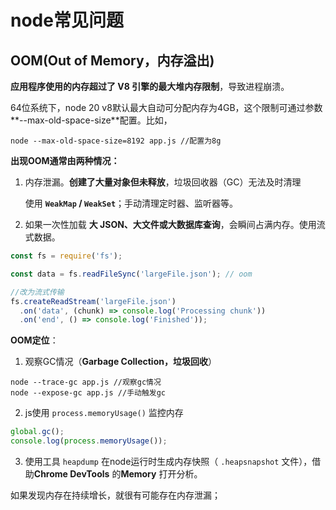 # node常见问题



## OOM(Out of Memory，内存溢出)

**应用程序使用的内存超过了 V8 引擎的最大堆内存限制**，导致进程崩溃。

64位系统下，node 20 v8默认最大自动可分配内存为4GB，这个限制可通过参数**--max-old-space-size**配置。比如，

```shell
node --max-old-space-size=8192 app.js //配置为8g
```



**出现OOM通常由两种情况：**

1. 内存泄漏。**创建了大量对象但未释放**，垃圾回收器（GC）无法及时清理

   使用 **`WeakMap` / `WeakSet`**；手动清理定时器、监听器等。

2. 如果一次性加载 **大 JSON、大文件或大数据库查询**，会瞬间占满内存。使用流式数据。

```js
const fs = require('fs');

const data = fs.readFileSync('largeFile.json'); // oom

//改为流式传输
fs.createReadStream('largeFile.json')
  .on('data', (chunk) => console.log('Processing chunk'))
  .on('end', () => console.log('Finished'));
```



**OOM定位**：

1. 观察GC情况（**Garbage Collection，垃圾回收**）

```shell
node --trace-gc app.js //观察gc情况
node --expose-gc app.js //手动触发gc
```

2. js使用 `process.memoryUsage()` 监控内存

```js
global.gc();
console.log(process.memoryUsage());
```

3. 使用工具 `heapdump` 在node运行时生成内存快照（ `.heapsnapshot` 文件），借助**Chrome DevTools** 的**Memory** 打开分析。



如果发现内存在持续增长，就很有可能存在内存泄漏；